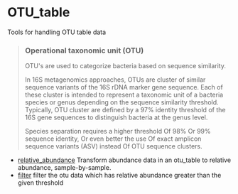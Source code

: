 ﻿# OTU_table

Tools for handling OTU table data
> ### Operational taxonomic unit (OTU)
>  
>  OTU's are used to categorize bacteria based on sequence similarity.
>  
>  In 16S metagenomics approaches, OTUs are cluster of similar sequence variants of the 
>  16S rDNA marker gene sequence. Each of these cluster is intended to represent a 
>  taxonomic unit of a bacteria species or genus depending on the sequence similarity 
>  threshold. Typically, OTU cluster are defined by a 97% identity threshold of the 16S 
>  gene sequences to distinguish bacteria at the genus level.
> 
>  Species separation requires a higher threshold Of 98% Or 99% sequence identity, Or 
>  even better the use Of exact amplicon sequence variants (ASV) instead Of OTU sequence 
>  clusters.

+ [relative_abundance](OTU_table/relative_abundance.1) Transform abundance data in an otu_table to relative abundance, sample-by-sample. 
+ [filter](OTU_table/filter.1) filter the otu data which has relative abundance greater than the given threshold
